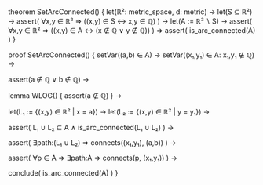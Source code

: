 theorem SetArcConnected() {
  let(ℝ²: metric_space, d: metric) →
  let(S ⊆ ℝ²) →
  assert(
    ∀x,y ∈ ℝ² ⇒ ((x,y) ∈ S ↔ x,y ∈ ℚ)
  ) →
  let(A := ℝ² ∖ S) →
  assert(
    ∀x,y ∈ ℝ² ⇒ ((x,y) ∈ A ↔ (x ∉ ℚ ∨ y ∉ ℚ))
  ) ⇒
  assert(
    is_arc_connected(A)
  )
}

proof SetArcConnected() {
  setVar((a,b) ∈ A) →
  setVar((x₁,y₁) ∈ A: x₁,y₁ ∉ ℚ) →
  
  assert(a ∉ ℚ ∨ b ∉ ℚ) →
  
  lemma WLOG() {
    assert(a ∉ ℚ)
  } →
  
  let(L₁ := {(x,y) ∈ ℝ² | x = a}) →
  let(L₂ := {(x,y) ∈ ℝ² | y = y₁}) →
  
  assert(
    L₁ ∪ L₂ ⊆ A ∧ is_arc_connected(L₁ ∪ L₂)
  ) →
  
  assert(
    ∃path:(L₁ ∪ L₂) ⇒ connects((x₁,y₁), (a,b))
  ) →
  
  assert(
    ∀p ∈ A ⇒ ∃path:A ⇒ connects(p, (x₁,y₁))
  ) →
  
  conclude(
    is_arc_connected(A)
  )
}
